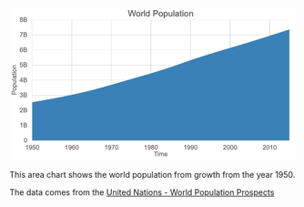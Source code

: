 ![snapshot](./snapshot.png)

This area chart shows the world population from growth from the year 1950.

The data comes from the [United Nations - World Population Prospects](https://population.un.org/wpp/)
